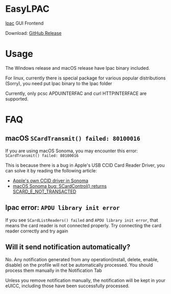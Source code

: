 # EasyLPAC

[lpac](https://github.com/estkme-group/lpac) GUI Frontend

Download: [GitHub Release](https://github.com/creamlike1024/EasyLPAC/releases/latest)

# Usage

The Windows release and macOS release have lpac binary included.

For linux, currently there is special package for various popular distributions (Sorry), you need put lpac binary to the lpac folder

Currently, only pcsc APDUINTERFAC and curl HTTPINTERFACE are supported.

# FAQ

## macOS `SCardTransmit() failed: 80100016`

If you are using macOS Sonoma, you may encounter this error: `SCardTransmit() failed: 80100016`

This is because there is a bug in Apple's USB CCID Card Reader Driver, you can solve it by reading the following article:

- [Apple's own CCID driver in Sonoma](https://blog.apdu.fr/posts/2023/11/apple-own-ccid-driver-in-sonoma/)
- [macOS Sonoma bug: SCardControl() returns SCARD_E_NOT_TRANSACTED](https://blog.apdu.fr/posts/2023/09/macos-sonoma-bug-scardcontrol-returns-scard_e_not_transacted/)

## lpac error: `APDU library init error`

If you see `SCardListReaders() failed` and `APDU library init error`, that means the card reader is not connected properly. Try connecting the card reader correctly and try again

## Will it send notification automatically?

No. Any notification generated from any operation(install, delete, enable, disable) on the profile will not be automatically processed.
You should process them manually in the Notification Tab

Unless you remove notification manually, the notification will be kept in your eUICC, including those have been successfully processed.
